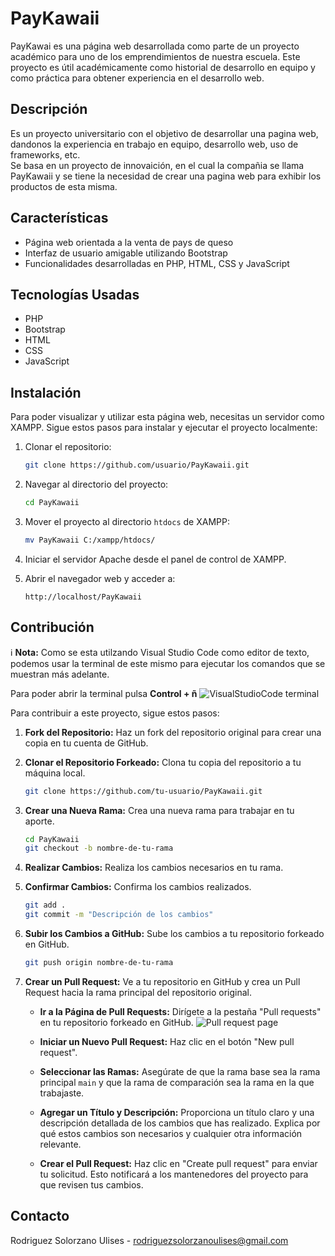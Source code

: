 # PayKawaii

PayKawai es una página web desarrollada como parte de un proyecto académico para uno de los emprendimientos de nuestra escuela. Este proyecto es útil académicamente como historial de desarrollo en equipo y como práctica para obtener experiencia en el desarrollo web.

## Descripción

Es un  proyecto universitario con el objetivo de desarrollar una pagina web, dandonos la experiencia en trabajo en equipo, desarrollo web, uso de frameworks, etc. <br>
Se basa en un proyecto de innovaición, en el cual la compañia se llama PayKawaii y se tiene la necesidad de crear una pagina web para exhibir los productos de esta misma.

## Características

- Página web orientada a la venta de pays de queso
- Interfaz de usuario amigable utilizando Bootstrap
- Funcionalidades desarrolladas en PHP, HTML, CSS y JavaScript

## Tecnologías Usadas

- PHP
- Bootstrap
- HTML
- CSS
- JavaScript

## Instalación
 
Para poder visualizar y utilizar esta página web, necesitas un servidor como XAMPP. Sigue estos pasos para instalar y ejecutar el proyecto localmente:

1. Clonar el repositorio:
   
    ```bash
    git clone https://github.com/usuario/PayKawaii.git
    ```

2. Navegar al directorio del proyecto:

    ```bash
    cd PayKawaii
    ```

3. Mover el proyecto al directorio `htdocs` de XAMPP:

    ```bash
    mv PayKawaii C:/xampp/htdocs/
    ```

4. Iniciar el servidor Apache desde el panel de control de XAMPP.

5. Abrir el navegador web y acceder a:

    ```
    http://localhost/PayKawaii
    ```

## Contribución
:information_source: **Nota:** Como se esta utilzando Visual Studio Code como editor de texto, podemos usar la terminal de este mismo para ejecutar los comandos que se muestran más adelante. <br>

 Para poder abrir la terminal pulsa <strong>Control + ñ</strong>
 ![VisualStudioCode terminal](https://github.com/UlisesRS1/PayKawaii/assets/119071486/7f7b1855-eaf1-4e85-96ba-6b249cd5aef0)

Para contribuir a este proyecto, sigue estos pasos:


1. **Fork del Repositorio:**
   Haz un fork del repositorio original para crear una copia en tu cuenta de GitHub.

2. **Clonar el Repositorio Forkeado:**
   Clona tu copia del repositorio a tu máquina local.

    ```bash
    git clone https://github.com/tu-usuario/PayKawaii.git
    ```

3. **Crear una Nueva Rama:**
   Crea una nueva rama para trabajar en tu aporte.

    ```bash
    cd PayKawaii
    git checkout -b nombre-de-tu-rama
    ```

4. **Realizar Cambios:**
   Realiza los cambios necesarios en tu rama.

5. **Confirmar Cambios:**
   Confirma los cambios realizados.

    ```bash
    git add .
    git commit -m "Descripción de los cambios"
    ```

6. **Subir los Cambios a GitHub:**
   Sube los cambios a tu repositorio forkeado en GitHub.

    ```bash
    git push origin nombre-de-tu-rama
    ```

7. **Crear un Pull Request:**
   Ve a tu repositorio en GitHub y crea un Pull Request hacia la rama principal del repositorio original.

    - **Ir a la Página de Pull Requests:**
      Dirígete a la pestaña "Pull requests" en tu repositorio forkeado en GitHub.
      ![Pull request page](https://github.com/UlisesRS1/PayKawaii/assets/119071486/cc728d34-3b05-4184-9f79-37038c0fbae1)
    
    - **Iniciar un Nuevo Pull Request:**
      Haz clic en el botón "New pull request".
    
    - **Seleccionar las Ramas:**
      Asegúrate de que la rama base sea la rama principal `main` y que la rama de comparación sea la rama en la que trabajaste.
    
    - **Agregar un Título y Descripción:**
      Proporciona un título claro y una descripción detallada de los cambios que has realizado. Explica por qué estos cambios son necesarios y cualquier otra información relevante.
    
    - **Crear el Pull Request:**
      Haz clic en "Create pull request" para enviar tu solicitud. Esto notificará a los mantenedores del proyecto para que revisen tus cambios.

## Contacto
 
Rodriguez Solorzano Ulises - [rodriguezsolorzanoulises@gmail.com](mailto:rodriguezsolorzanoulises@gmail.com)
